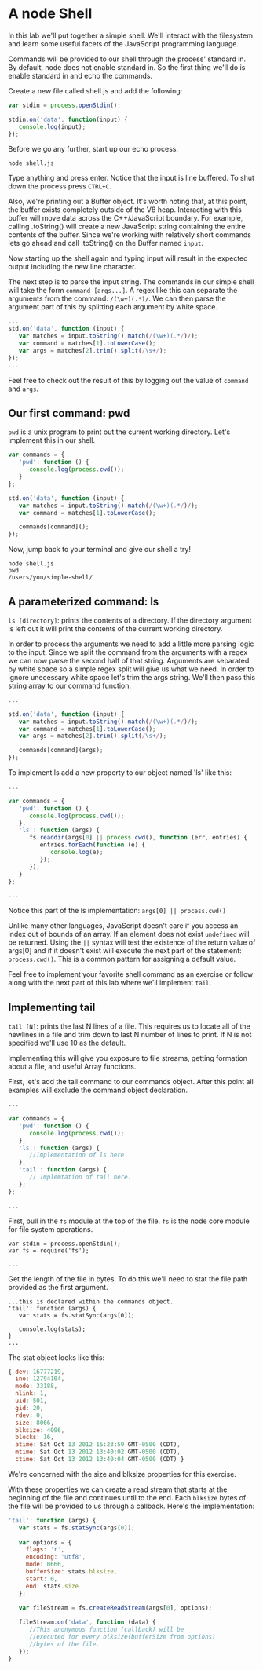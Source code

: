 # A node Shell

In this lab we'll put together a simple shell. We'll interact with the filesystem and learn some useful facets of the JavaScript programming language.

Commands will be provided to our shell through the process' standard in. By default, node does not enable standard in. So the first thing we'll do is enable standard in and echo the commands.

Create a new file called shell.js and add the following:

```js
var stdin = process.openStdin();

stdin.on('data', function(input) {
   console.log(input);
});
```

Before we go any further, start up our echo process.

```node shell.js```

Type anything and press enter. Notice that the input is line buffered. To shut down the process press ```CTRL+C```.

Also, we're printing out a Buffer object. It's worth noting that, at this point, the buffer exists completely outside of the V8 heap. Interacting with this buffer will move data across the C++/JavaScript boundary. For example, calling .toString() will create a new JavaScript string containing the entire contents of the buffer. Since we're working with relatively short commands lets go ahead and call .toString() on the Buffer named ```input```.

Now starting up the shell again and typing input will result in the expected output including the new line character.

The next step is to parse the input string. The commands in our simple shell will take the form ```command [args...]```. A regex like this can separate the arguments from the command: ```/(\w+)(.*)/```. We can then parse the argument part of this by splitting each argument by white space.

```js
...
std.on('data', function (input) {
   var matches = input.toString().match(/(\w+)(.*/)/);
   var command = matches[1].toLowerCase();
   var args = matches[2].trim().split(/\s+/);
});
...
```

Feel free to check out the result of this by logging out the value of ```command``` and ```args```.


## Our first command: pwd

```pwd``` is a unix program to print out the current working directory. Let's implement this in our shell.

```js
var commands = {
   'pwd': function () {
      console.log(process.cwd());
   }
};

std.on('data', function (input) {
   var matches = input.toString().match(/(\w+)(.*/)/);
   var command = matches[1].toLowerCase();

   commands[command]();
});
```

Now, jump back to your terminal and give our shell a try!

```
node shell.js
pwd
/users/you/simple-shell/

```

## A parameterized command: ls

```ls [directory]```: prints the contents of a directory. If the directory argument is left out it will print the contents of the current working directory.

In order to process the arguments we need to add a little more parsing logic to the input. Since we split the command from the arguments with a regex we can now parse the second half of that string. Arguments are separated by white space so a simple regex split will give us what we need. In order to ignore unecessary white space let's trim the args string. We'll then pass this string array to our command function.

```js
...

std.on('data', function (input) {
   var matches = input.toString().match(/(\w+)(.*/)/);
   var command = matches[1].toLowerCase();
   var args = matches[2].trim().split(/\s+/);

   commands[command](args);
});
```

To implement ls add a new property to our object named 'ls' like this:

```js
...

var commands = {
   'pwd': function () {
      console.log(process.cwd());
   },
   'ls': function (args) {
      fs.readdir(args[0] || process.cwd(), function (err, entries) {
         entries.forEach(function (e) {
            console.log(e);
         });
      });
   }
};

...
```

Notice this part of the ls implementation: ```args[0] || process.cwd()``` 

Unlike many other languages, JavaScript doesn't care if you access an index out of bounds of an array. If an element does not exist ```undefined``` will be returned. Using the ```||``` syntax will test the existence of the return value of args[0] and if it doesn't exist will execute the next part of the statement: ```process.cwd()```. This is a common pattern for assigning a default value.

Feel free to implement your favorite shell command as an exercise or follow along with the next part of this lab where we'll implement ```tail```.

## Implementing tail

```tail [N]```: prints the last N lines of a file. This requires us to locate all of the newlines in a file and trim down to last N number of lines to print. If N is not specified we'll use 10 as the default.

Implementing this will give you exposure to file streams, getting formation about a file, and useful Array functions.

First, let's add the tail command to our commands object. After this point all examples will exclude the command object declaration.

```js
...

var commands = {
   'pwd': function () {
      console.log(process.cwd());
   },
   'ls': function (args) {
      //Implementation of ls here
   },
   'tail': function (args) {
      // Implemtation of tail here.
   };
};

...
```

First, pull in the ```fs``` module at the top of the file. ```fs``` is the node core module for file system operations.

```
var stdin = process.openStdin();
var fs = require('fs');

...
```

Get the length of the file in bytes. To do this we'll need to stat the file path provided as the first argument.

```
...this is declared within the commands object.
'tail': function (args) {
   var stats = fs.statSync(args[0]);

   console.log(stats);
}
...
```

The stat object looks like this:

```js
{ dev: 16777219,
  ino: 12794104,
  mode: 33188,
  nlink: 1,
  uid: 501,
  gid: 20,
  rdev: 0,
  size: 8066,
  blksize: 4096,
  blocks: 16,
  atime: Sat Oct 13 2012 15:23:59 GMT-0500 (CDT),
  mtime: Sat Oct 13 2012 13:40:02 GMT-0500 (CDT),
  ctime: Sat Oct 13 2012 13:40:04 GMT-0500 (CDT) }
```

We're concerned with the size and blksize properties for this exercise.

With these properties we can create a read stream that starts at the beginning of the file and continues until to the end. Each ```blksize``` bytes of the file will be provided to us through a callback. Here's the implementation:

```js
'tail': function (args) {
   var stats = fs.statSync(args[0]);
   
   var options = { 
     flags: 'r',
     encoding: 'utf8',
     mode: 0666,
     bufferSize: stats.blksize,
     start: 0,
     end: stats.size
   };
   
   var fileStream = fs.createReadStream(args[0], options);

   fileStream.on('data', function (data) {
      //This anonymous function (callback) will be 
      //executed for every blksize(bufferSize from options) 
      //bytes of the file.
   });
}
```





